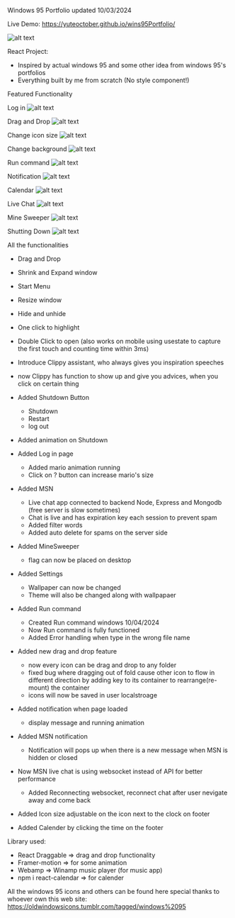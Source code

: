 Windows 95 Portfolio updated 10/03/2024

Live Demo: https://yuteoctober.github.io/wins95Portfolio/

![alt text](https://github.com/Yuteoctober/wins95Portfolio/blob/main/src/assets/markdown.png?raw=true)

React Project:
  - Inspired by actual windows 95 and some other idea from windows 95's portfolios
  - Everything built by me from scratch (No style component!)


Featured Functionality

Log in
![alt text](https://github.com/Yuteoctober/wins95Portfolio/blob/main/src/assets/login.gif?raw=true)

Drag and Drop
![alt text](https://github.com/Yuteoctober/wins95Portfolio/blob/main/src/assets/dragDrop.gif?raw=true)

Change icon size
![alt text](https://github.com/Yuteoctober/wins95Portfolio/blob/main/src/assets/iconSize.gif?raw=true)

Change background
![alt text](https://github.com/Yuteoctober/wins95Portfolio/blob/main/src/assets/bg.gif?raw=true)

Run command
![alt text](https://github.com/Yuteoctober/wins95Portfolio/blob/main/src/assets/run.gif?raw=true)

Notification
![alt text](https://github.com/Yuteoctober/wins95Portfolio/blob/main/src/assets/Noti.gif?raw=true)

Calendar
![alt text](https://github.com/Yuteoctober/wins95Portfolio/blob/main/src/assets/calendar.gif?raw=true)

Live Chat
![alt text](https://github.com/Yuteoctober/wins95Portfolio/blob/main/src/assets/msn.gif?raw=true)

Mine Sweeper
![alt text](https://github.com/Yuteoctober/wins95Portfolio/blob/main/src/assets/game.gif?raw=true)

Shutting Down
![alt text](https://github.com/Yuteoctober/wins95Portfolio/blob/main/src/assets/gashutdownme.gif?raw=true)


All the functionalities

  - Drag and Drop
  - Shrink and Expand window
  - Start Menu
  - Resize window
  - Hide and unhide
  - One click to highlight
  - Double Click to open (also works on mobile using usestate to capture the first touch and counting time within 3ms)
  - Introduce Clippy assistant, who always gives you inspiration speeches
  - now Clippy has function to show up and give you advices, when you click on certain thing
  - Added Shutdown Button
    - Shutdown
    - Restart
    - log out

  - Added animation on Shutdown
  - Added Log in page 
    - Added mario animation running
    - Click on ? button can increase mario's size

  - Added MSN
    - Live chat app connected to backend Node, Express and Mongodb    (free server is slow sometimes)
    - Chat is live and has expiration key each session to prevent spam
    - Added filter words
    - Added auto delete for spams on the server side

  - Added MineSweeper
    - flag can now be placed on desktop

  - Added Settings
    - Wallpaper can now be changed
    - Theme will also be changed along with wallpapaer

  - Added Run command 
    - Created Run command windows 10/04/2024
    - Now Run command is fully functioned
    - Added Error handling when type in the wrong file name

  - Added new drag and drop feature
    - now every icon can be drag and drop to any folder
    - fixed bug where dragging out of fold cause other icon to flow in different direction by adding key to its container to rearrange(re-mount) the container
    - icons will now be saved in user localstroage

  - Added notification when page loaded
    - display message and running animation

  - Added MSN notification
    - Notification will pops up when there is a new message when MSN is hidden or closed

  - Now MSN live chat is using websocket instead of API for better performance
    - Added Reconnecting websocket, reconnect chat after user nevigate away and come back

  - Added Icon size adjustable on the icon next to the clock on footer

  - Added Calender by clicking the time on the footer

Library used:
  - React Draggable => drag and drop functionality
  - Framer-motion => for some animation
  - Webamp => Winamp music player (for music app)
  - npm i react-calendar => for calender

All the windows 95 icons and others can be found here
special thanks to whoever own this web
site: https://oldwindowsicons.tumblr.com/tagged/windows%2095

